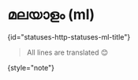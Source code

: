 # മലയാളം (ml)
{id="statuses-http-statuses-ml-title"}



> All lines are translated 😊
>
{style="note"}

